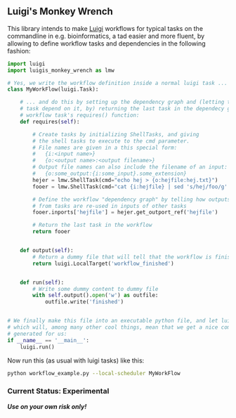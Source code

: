 ## Luigi's Monkey Wrench

This library intends to make [Luigi]() workflows for typical tasks on the commandline
in e.g. bioinformatics, a tad easier and more fluent, by allowing to define workflow
tasks and dependencies in the following fashion:

````python
import luigi
import luigis_monkey_wrench as lmw

# Yes, we write the workflow definition inside a normal luigi task ...
class MyWorkFlow(luigi.Task):

    # ... and do this by setting up the dependency graph and (letting the workflow
    # task depend on it, by) returning the last task in the dependecy graph in the
	# workflow task's requires() function:
    def requires(self):

        # Create tasks by initializing ShellTasks, and giving
        # the shell tasks to execute to the cmd parameter.
        # File names are given in a this special form:
        #   {i:<input name>}
        #   {o:<output name>:<output filename>}
        # Output file names can also include the filename of an input:
        #   {o:some_output:{i:some_input}.some_extension}
        hejer = lmw.ShellTask(cmd="echo hej > {o:hejfile:hej.txt}")
        fooer = lmw.ShellTask(cmd="cat {i:hejfile} | sed 's/hej/foo/g' > {o:foofile:{i:hejfile}.foo}")

        # Define the workflow "dependency graph" by telling how outputs
        # from tasks are re-used in inputs of other tasks
        fooer.inports['hejfile'] = hejer.get_outport_ref('hejfile')

        # Return the last task in the workflow
        return fooer


    def output(self):
        # Return a dummy file that will tell that the workflow is finished
        return luigi.LocalTarget('workflow_finished')


    def run(self):
        # Write some dummy content to dummy file
        with self.output().open('w') as outfile:
            outfile.write('finished')


# We finally make this file into an executable python file, and let luigi take of the running
# which will, among many other cool things, mean that we get a nice command line interface
# generated for us:
if __name__ == '__main__':
    luigi.run()
````

Now run this (as usual with luigi tasks) like this:
````bash
python workflow_example.py --local-scheduler MyWorkFlow
````

### Current Status: Experimental

***Use on your own risk only!***
